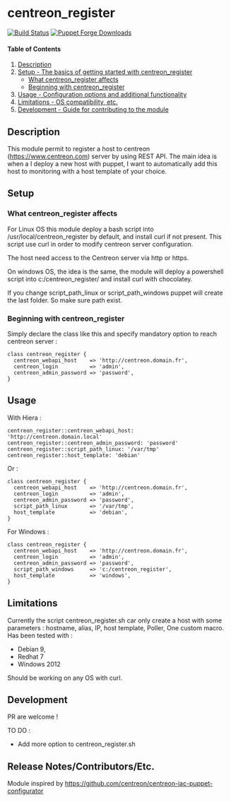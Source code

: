 
# centreon_register

[![Build Status](https://travis-ci.org/hdep/puppet-centreon_register.svg?branch=master)](https://travis-ci.org/hdep/puppet-centreon_register)
[![Puppet Forge Downloads](https://img.shields.io/puppetforge/hdep/puppet-centreon_register.svg)](https://forge.puppet.com/romgo/centreon_register)

#### Table of Contents

1. [Description](#description)
2. [Setup - The basics of getting started with centreon_register](#setup)
    * [What centreon_register affects](#what-centreon_register-affects)
    * [Beginning with centreon_register](#beginning-with-centreon_register)
3. [Usage - Configuration options and additional functionality](#usage)
4. [Limitations - OS compatibility, etc.](#limitations)
5. [Development - Guide for contributing to the module](#development)

## Description

This module permit to register a host to centreon (https://www.centreon.com) server by using REST API.
The main idea is when a I deploy a new host with puppet, I want to automatically add this host to monitoring with a host template of your choice.

## Setup

### What centreon_register affects 

For Linux OS this module deploy a bash script into /usr/local/centreon_register by default, and install curl if not present.
This script use curl in order to modify centreon server configuration.

The host need access to the Centreon server via http or https.

On windows OS, the idea is the same, the module will deploy a powershell script into c:/centreon_register/ and install curl with chocolatey.  

If you change script_path_linux or script_path_windows puppet will create the last folder. So make sure path exist. 

### Beginning with centreon_register

Simply declare the class like this and specify mandatory option to reach centreon server :

```
class centreon_register {
  centreon_webapi_host    => 'http://centreon.domain.fr',
  centreon_login          => 'admin',
  centreon_admin_password => 'password',
}
```

## Usage

With Hiera : 

```
centreon_register::centreon_webapi_host: 'http://centreon.domain.local'
centreon_register::centreon_admin_password: 'password'
centreon_register::script_path_linux: '/var/tmp'
centreon_register::host_template: 'debian'
```

Or : 

```
class centreon_register {
  centreon_webapi_host    => 'http://centreon.domain.fr',
  centreon_login          => 'admin',
  centreon_admin_password => 'password',
  script_path_linux       => '/var/tmp',
  host_template           => 'debian',
}
```

For Windows : 

```
class centreon_register {
  centreon_webapi_host    => 'http://centreon.domain.fr',
  centreon_login          => 'admin',
  centreon_admin_password => 'password',
  script_path_windows     => 'c:/centreon_register',
  host_template           => 'windows',
}
```

## Limitations

Currently the script centreon_register.sh car only create a host with some parameters : hostname, alias, IP, host template, Poller, One custom macro.
Has been tested with :
 * Debian 9,
 * Redhat 7 
 * Windows 2012
 
 Should be working on any OS with curl.

## Development

PR are welcome !

TO DO :

* Add more option to centreon_register.sh

## Release Notes/Contributors/Etc. 

Module inspired by  https://github.com/centreon/centreon-iac-puppet-configurator

